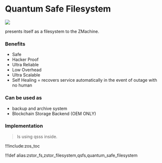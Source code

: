 # Quantum Safe Filesystem

![](img/zos_zstor.png)

presents itself as a filesystem to the ZMachine.

### Benefits

- Safe
- Hacker Proof
- Ultra Reliable
- Low Overhead
- Ultra Scalable
- Self Healing = recovers service automatically in the event of outage with no human 


### Can be used as

- backup and archive system
- Blockchain Storage Backend (OEM ONLY)

### Implementation

> Is using qsss inside.

!!!include:zos_toc

!!!def alias:zstor_fs,zstor_filesystem,qsfs,quantum_safe_filesystem
